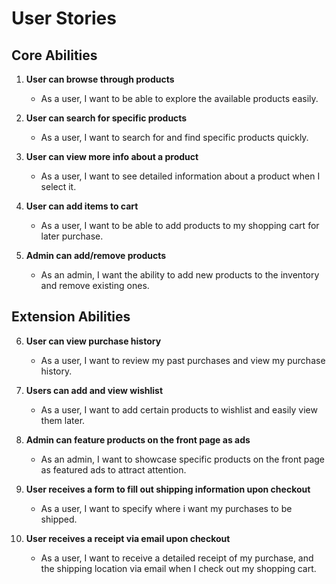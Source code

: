 # User Stories

## Core Abilities

1. **User can browse through products**
   - As a user, I want to be able to explore the available products easily.

2. **User can search for specific products**
   - As a user, I want to search for and find specific products quickly.

3. **User can view more info about a product**
   - As a user, I want to see detailed information about a product when I select it.

4. **User can add items to cart**
   - As a user, I want to be able to add products to my shopping cart for later purchase.

5. **Admin can add/remove products**
   - As an admin, I want the ability to add new products to the inventory and remove existing ones.

## Extension Abilities

6. **User can view purchase history**
   - As a user, I want to review my past purchases and view my purchase history.

7. **Users can add and view wishlist**
   - As a user, I want to add certain products to wishlist and easily view them later.

8. **Admin can feature products on the front page as ads**
   - As an admin, I want to showcase specific products on the front page as featured ads to attract attention.
    
9. **User receives a form to fill out shipping information upon checkout**
   - As a user, I want to specify where i want my purchases to be shipped.
     
9. **User receives a receipt via email upon checkout**
   - As a user, I want to receive a detailed receipt of my purchase, and the shipping location via email when I check out my shopping cart.


